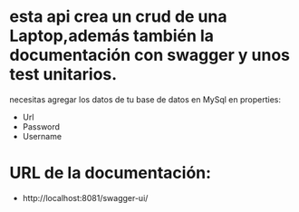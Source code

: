 # esta api crea un crud de una Laptop,además también la documentación con swagger y unos test unitarios.

necesitas agregar los datos de tu base de datos en MySql en properties:
* Url
* Password
* Username

# URL de la documentación:
* http://localhost:8081/swagger-ui/


